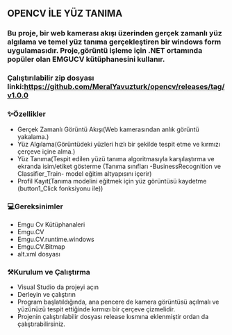 ## OPENCV İLE YÜZ TANIMA
### Bu proje, bir web kamerası akışı üzerinden gerçek zamanlı yüz algılama ve temel yüz tanıma gerçekleştiren bir windows form uygulamasıdır. Proje,görüntü işleme için .NET ortamında popüler olan **EMGUCV** kütüphanesini kullanır.
### Çalıştırılabilir zip dosyası linki:https://github.com/MeralYavuzturk/opencv/releases/tag/v1.0.0
### ✨Özellikler
* Gerçek Zamanlı Görüntü Akışı(Web kamerasından anlık görüntü yakalama.)
* Yüz Algılama(Görüntüdeki yüzleri hızlı bir şekilde tespit etme ve kırmızı çerçeve içine alma.)
* Yüz Tanıma(Tespit edilen yüzü tanıma algoritmasıyla karşılaştırma ve ekranda isim/etiket gösterme (Tanıma sınıfları -BusinessRecognition ve Classifier_Train- model eğitim altyapısını içerir)
* Profil Kayıt(Tanıma modelini eğitmek için yüz görüntüsü kaydetme (button1_Click fonksiyonu ile))
### 💻Gereksinimler
* Emgu Cv Kütüphanaleri
* Emgu.CV
* Emgu.CV.runtime.windows
* Emgu.CV.Bitmap
* alt.xml dosyası
### ⚒️Kurulum ve Çalıştırma
* Visual Studio da projeyi açın
* Derleyin ve çalıştırın
* Program başlatıldığında, ana pencere de kamera görüntüsü açılmalı ve yüzünüzü tespit ettiğinde kırmızı bir çerçeve çizmelidir.
* Projenin çalıştırılabilir dosyası release kısmına eklenmiştir ordan da çalıştırabilirsiniz.

